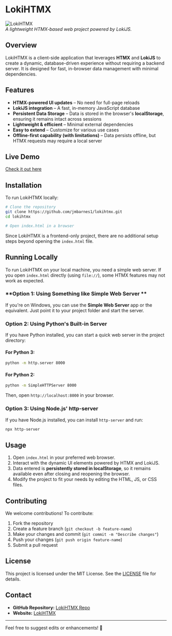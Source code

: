 # LokiHTMX

![LokiHTMX](https://jmbarnes1.github.io/lokihtmx/logo.png)  
*A lightweight HTMX-based web project powered by LokiJS.*

## Overview
LokiHTMX is a client-side application that leverages **HTMX** and **LokiJS** to create a dynamic, database-driven experience without requiring a backend server. It is designed for fast, in-browser data management with minimal dependencies.

## Features
- **HTMX-powered UI updates** – No need for full-page reloads
- **LokiJS integration** – A fast, in-memory JavaScript database
- **Persistent Data Storage** – Data is stored in the browser's **localStorage**, ensuring it remains intact across sessions
- **Lightweight & efficient** – Minimal external dependencies
- **Easy to extend** – Customize for various use cases
- **Offline-first capability (with limitations)** – Data persists offline, but HTMX requests may require a local server

## Live Demo
[Check it out here](https://jmbarnes1.github.io/lokihtmx/)

## Installation
To run LokiHTMX locally:

```bash
# Clone the repository
git clone https://github.com/jmbarnes1/lokihtmx.git
cd lokihtmx

# Open index.html in a browser
```

Since LokiHTMX is a frontend-only project, there are no additional setup steps beyond opening the `index.html` file.

## Running Locally
To run LokiHTMX on your local machine, you need a simple web server. If you open `index.html` directly (using `file://`), some HTMX features may not work as expected.

### **Option 1: Using Something like Simple Web Server **
If you're on Windows, you can use the **Simple Web Server** app or the equivalent. Just point it to your project folder and start the server.

### **Option 2: Using Python's Built-in Server**
If you have Python installed, you can start a quick web server in the project directory:

#### **For Python 3:**
```bash
python -m http.server 8000
```
#### **For Python 2:**
```bash
python -m SimpleHTTPServer 8000
```
Then, open `http://localhost:8000` in your browser.

### **Option 3: Using Node.js' http-server**
If you have Node.js installed, you can install `http-server` and run:
```bash
npx http-server
```

## Usage
1. Open `index.html` in your preferred web browser.
2. Interact with the dynamic UI elements powered by HTMX and LokiJS.
3. Data entered is **persistently stored in localStorage**, so it remains available even after closing and reopening the browser.
4. Modify the project to fit your needs by editing the HTML, JS, or CSS files.

## Contributing
We welcome contributions! To contribute:
1. Fork the repository
2. Create a feature branch (`git checkout -b feature-name`)
3. Make your changes and commit (`git commit -m "Describe changes"`)
4. Push your changes (`git push origin feature-name`)
5. Submit a pull request

## License
This project is licensed under the MIT License. See the [LICENSE](LICENSE) file for details.

## Contact
- **GitHub Repository:** [LokiHTMX Repo](https://github.com/jmbarnes1/lokihtmx)
- **Website:** [LokiHTMX](https://jmbarnes1.github.io/lokihtmx/)

---

Feel free to suggest edits or enhancements! 🚀

